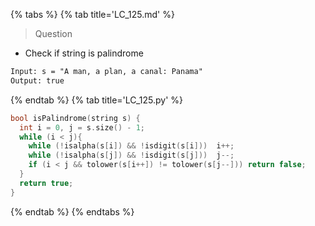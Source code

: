 {% tabs %}
{% tab title='LC_125.md' %}

> Question

* Check if string is palindrome

```txt
Input: s = "A man, a plan, a canal: Panama"
Output: true
```

{% endtab %}
{% tab title='LC_125.py' %}

```cpp
bool isPalindrome(string s) {
  int i = 0, j = s.size() - 1;
  while (i < j){
    while (!isalpha(s[i]) && !isdigit(s[i]))  i++;
    while (!isalpha(s[j]) && !isdigit(s[j]))  j--;
    if (i < j && tolower(s[i++]) != tolower(s[j--])) return false;
  }
  return true;
}
```

{% endtab %}
{% endtabs %}
